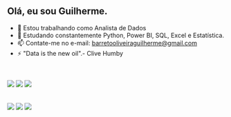 ## Olá, eu sou  Guilherme.


- 🔭 Estou trabalhando como Analista de Dados
- 🌱 Estudando constantemente Python, Power BI, SQL, Excel e Estatística.
- 📫 Contate-me no e-mail: barretooliveiraguilherme@gmail.com
- ⚡ "Data is the new oil".- Clive Humby
  
<br/>

<br/>



<div>
 <img src="https://img.shields.io/badge/Python-3776AB?style=for-the-badge&logo=python&logoColor=white"/>
 <img src="https://img.shields.io/badge/MySQL-00000F?style=for-the-badge&logo=mysql&logoColor=white"/>
 <img src="https://img.shields.io/badge/Microsoft_Excel-217346?style=for-the-badge&logo=microsoft-excel&logoColor=white"/>
</div>

<br/>
<br/>

<div>   
  <a href="https://instagram.com/guibarreto.o" target="_blank"><img src="https://img.shields.io/badge/-Instagram-%23E4405F?style=for-the-badge&logo=instagram&logoColor=white" target="_blank"></a>
  <a href="https://www.linkedin.com/in/guilherme-barreto-421073229" target="_blank"><img src="https://img.shields.io/badge/-LinkedIn-%230077B5?style=for-the-badge&logo=linkedin&logoColor=white" target="_blank"></a>
  <a href = "barretooliveiraguilherme@gmail.com"><img src="https://img.shields.io/badge/-Gmail-%23333?style=for-the-badge&logo=gmail&logoColor=white" target="_blank"></a>
</div>
